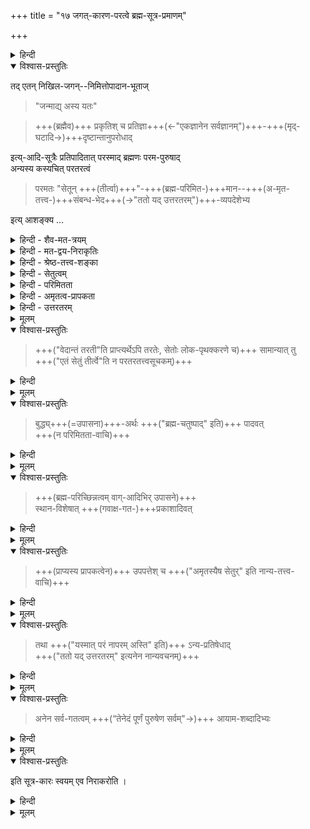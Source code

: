 +++
title = "१७ जगत्-कारण-परत्वे ब्रह्म-सूत्र-प्रमाणम्"

+++

<details><summary>हिन्दी</summary>

जगत्कारण परब्रह्म श्रीमन्नारायण से श्रेष्ठ कोई तत्त्व नहीं यह अर्थ ब्रह्मसूत्रों से सिद्ध होता है ।  
</details>

<details open><summary>विश्वास-प्रस्तुतिः</summary>

तद् एतन् निखिल-जगन्--निमित्तोपादान-भूताज्  

> "जन्माद्य् अस्य यतः" 

> +++(ब्रह्मैव)+++ प्रकृतिश् च प्रतिज्ञा+++(←"एकज्ञानेन सर्वज्ञानम्")+++-+++(मृद्-घटादि→)+++दृष्टान्तानुपरोधाद् 

इत्य्-आदि-सूत्रैः प्रतिपादितात् परस्माद् ब्रह्मणः परम-पुरुषाद्  
अन्यस्य कस्यचित् परतरत्वं 

> परमतः "सेतून् +++(तीर्त्वा)+++"-+++(ब्रह्म-परिमित-)+++मान--+++(अ-मृत-तत्त्व-)+++संबन्ध-भेद+++(→"ततो यद् उत्तरतरम्")+++-व्यपदेशेभ्य 

इत्य् आशङ्क्य …

</details>

<details><summary>हिन्दी - शैव-मत-त्रयम्</summary>

शैवों में तीन मत हैं ।  
पूर्व दो मत खण्डित होने पर  
वे उत्तर दो मत को उपस्थित करते हैं ।  
वे तीन मत ये हैं कि  

(१) जगत का उपादान कारण प्रकृति है,  
शिवजी जगत का निमित्त कारण हैं।  

श्रुतियों के द्वारा  
नारायण का जगत्कारणत्व सिद्ध होने पर  
वे कहते हैं कि  

(२) नारायण जगत का उपादान कारण हैं,  
शिवजी जगत का निमित्त कारण हैं ।  

यहाँ पर भी निमित्त कारण एवं उपादान कारण में एकत्व को सिद्ध करके  
जगत के प्रति नारायण का उपादानत्व एवं निमित्तत्व को सिद्ध करने पर  
वे कहते हैं कि 

(३) जगत का निमित्त कारण एवं उपादान कारण बनने वाले नारयण मोक्षदाता हैं,  
वे मुक्तों के प्राप्य नहीं हैं  
मुक्तों के प्राप्य तो  
वे शिवजी ही हैं  
जो नारायण से बड़े हैं । 
</details>

<details><summary>हिन्दी - मत-द्वय-निराकृतिः</summary>

इन तीनों मतों में  
प्रथम वर्णित दोनों मतों का खण्डन  
अब तक श्री भाष्यकार स्वामी जी ने कहा है कि  
"जन्माद्यस्य यतः,”  
“प्रकृतिश्च प्रतिज्ञादृष्टान्तानुपरोधात् "  
इत्यादि ब्रह्मसूत्रों से  
तथा इन सूत्रों का विषयवाक्य बनने वाले  श्रुतिवचनों से  
यह सिद्ध हो गया है कि  
श्रीमन्नारायण भगवान ही  
जगत का उपादान कारण  
एवं निमित्त कारण बनने वाले परब्रह्म हैं ।  

इस परमपुरुष नारायण भगवान से बढ़कर  
कोई तत्त्व नहीं है  
</details>

<details><summary>हिन्दी - श्रेष्ठ-तत्त्व-शङ्का</summary>

[[२४६]]  
ब्रह्म-सूत्रों में  

> परमतः सेतून् मान-संबन्ध-भेद-व्यपदेशेभ्य 

इस ब्रह्मसूत्र के द्वारा  
इस शंका का —  
कि श्रीमन्-नारायण भगवान से बढ़कर कोई तत्त्व होगा -  
उल्लेख करके  

“सामान्यात्त,” “बुद्ध्यर्थः पादवत्" "स्थानविशेषात् प्रकाशादिवत्" "उपपत्तेश्च" "तथाऽन्यप्रतिषेधात् " और "अनेन सर्वगतश्वमायामशब्दादिभ्यः” इन ब्रह्मसूत्रों से उपर्युक्त शंका का निराकरण किया गया है ।  

इन सूत्रों का अर्थ यह है कि  
पूर्वपक्षी कहता है कि  
जगत का कारण बनने वाले ब्रह्म से भी बढ़कर  
एक तत्त्व है ऐसा मानना चाहिये ।  
इसमें चार कारण हैं ।  
</details>

<details><summary>हिन्दी - सेतुत्वम्</summary>

प्रथम हेतु यह है कि उपनिषद में जगत्कारण ब्रह्म के विषय में कहा गया है कि  

> "अथ य आत्मा स सेतुः" 

अर्थात् - 

> जगत्कारण परमात्मा सेतु है  
> अर्थात् पुल है,  
> पुल एक तीर से दूसरे तीर में पहुँचाने वाला होता है,  
> परमात्मा को सेतु कहने से  
> यह व्यक्त होता है कि  
> परमात्मा साधक को दूसरे के समीप पहुँचा देते हैं  

वह दूसरा तत्त्व -  
जो परमात्मा को प्राप्त करने के बाद प्राप्त होता है -  
परमात्मा से श्रेष्ठ ही होगा ।  

किंच उपनिषद में "एतं सेतुं तीर्त्वा" कहकर  
पुल बनने वाले जगत्कारण ब्रह्म को पार करने के लिये कहा गया है।  

इससे सिद्ध होता है कि  
दूसरा ही तत्त्व प्राप्य है ।  
इस प्रकार जगत्कारण ब्रह्म को  
सेतु कहने से  
दूसरा प्राप्यतत्त्व सिद्ध होता है ।  
यह प्रथम हेतु है । 

</details>

<details><summary>हिन्दी - परिमितता</summary>

द्वितीय हेतु यह है कि  
जगत्कारण ब्रह्म को  

> "चतुष्-पाद् ब्रह्म षोडश-कलम्” 

कहकर चार पाद वाला  
एवं सोलह कला वाला कहा गया है ।  
इससे जगत्कारण ब्रह्म  
परिमित सिद्ध होता है  
इससे सिद्ध होता है कि  
अपरिमित दुसरा है ।  

यह द्वितीय हेतु हैं। 

</details>

<details><summary>हिन्दी - अमृतत्व-प्रापकता</summary>

तृतीय हेतु यह है कि  
उपनिषद में  
"अमृतस्यैष सेतुः” कहकर  
परब्रह्म साधकों को  
अमृततत्त्व के यहाँ पहुँचाने वाला कहा गया है,  
परब्रह्म के द्वारा प्राप्त होने वाला अमृततत्त्व  
परब्रह्म से श्रेष्ठ सिद्ध होता है ।  
अमृततत्व की प्राप्ति का साधन ब्रह्म है,  
अतएव वह प्रापक है ।  
अमृततत्त्व प्राप्य है,  
इनमें प्राप्य प्रापक संबन्ध है,  
इससे परब्रह्म से श्रेष्ठ अमृततत्त्व सिद्ध होता है ।  
यह तृतीय हेतु है । 

</details>

<details><summary>हिन्दी - उत्तरतरम्</summary>

चतुर्थ हेतु यह है कि  
उपनिषद् में  
"ततो यद् उत्तरतरम्" कहकर  
परब्रह्म परमपुरुष से श्रेष्ठ बनने वाले एक तत्त्व का  
स्पष्ट वर्णन है  
वह तत्त्व उपर्युक्त  
चार हेतुओं से  
परब्रह्म से श्रेष्ठ सिद्ध होता है ।  
उस तत्त्व को मानना चाहिये ।  
यह पूर्वपक्ष है,  
इसका वर्णन "परमतः सेतुन्मानसंबन्धभेदव्यपदेशेभ्यः "  
इस सूत्र में किया गया है । " 

</details>


<details><summary>मूलम्</summary>

तदेतन्निखिलजगन्निमित्तोपादानभूताज्  

> "जन्माद्यस्य यतः" 

> प्रकृतिश्च प्रतिज्ञादृष्टान्तानुपरोधाद् 

इत्यादिसूत्रैः प्रतिपादितात्परस्माद्ब्रह्मणः परमपुरुषादन्यस्य कस्यचित्परतरत्वं 

> परमतः सेतून्मानसंबन्धभेदव्यपदेशेभ्य 

इत्याशङ्क्य …
</details>

<details open><summary>विश्वास-प्रस्तुतिः</summary>

> +++("वेदान्तं तरती"ति प्राप्त्यर्थेऽपि तरतेः, सेतोः लोक-पृथक्करणे च)+++ सामान्यात् तु  
> +++("एतं सेतुं तीर्त्वे"ति न परतरतत्त्वसूचकम्)+++
</details>

<details><summary>हिन्दी</summary>

'सामान्यात् तु' इत्यादि सूत्र  
सिद्धान्त का प्रतिपादक है ।  
उपयुक्त पूर्वपक्ष उपस्थित होने पर  
सिद्धान्ती कहते हैं कि  
"सामान्यात् तु”  
अर्थात् उपर्युक्त पूर्वपक्ष समीचीन नहीं है ।  

पूर्वपक्ष में यह जो कहा गया है  
कि उपनिषद् में परब्रह्म को सेतु अर्थात् पुल कहा गया है,  
इससे सिद्ध होता है कि  
परब्रह्म के द्वारा प्राप्त होने वाला दूसरा तत्त्व है,  
वह परब्रह्म से श्रेष्ठ है ।  

पूर्वपक्ष की यह युक्ति समीचीन नहीं  
क्योंकि यहाँ पर  
परब्रह्म किसी दूसरी वस्तु को प्राप्त कराने वाला सेतु  
नहीं कहा गया है  
किन्तु 

> "एष सेतुर् विधृतिर्  
> एषा लोकानाम् असंभेदाय" 

कहकर  
यह बतलाया गया है कि  
परब्रह्म इन लोकों में  
तथा इन प्रापञ्चिक पदार्थों में  
संकर होने नहीं देता है,  
सब पदार्थों को अपने २ व्यवस्थित स्वभावों में  
कायम रखता है,  
सभी चेतनाचेतन पदार्थों को  
बिना संकर के  
अपने में व्यवस्थित रूप में बांधे रखता है  
इसलिये परब्रह्म सेतु कहलाता है ।  
यही अर्थ वहाँ प्रतिपाद्य है । 

> “एतं सेतुं तीर्त्वा" 

का जो यह अर्थ किया गया है कि  

> परब्रह्म को पार करके  
दूसरी वस्तु को साथ प्राप्त करता है,  

यह अर्थ भी समीचीन नहीं । 

यहाँ परब्रह्म को प्राप्त करने का वर्णन है  
पार करने का नहीं। 

  
[[२४७]]  
जिस प्रकार “वेदान्तं तरति" कहने पर  
यह अर्थ निकलता है कि  
वेदान्त को प्राप्त करता है ।  
उसी प्रकार प्रकृत में समझना चाहिये।  
इस प्रकार पूर्वपक्ष के प्रथम हेतु का  
निराकरण किया गया है ।  

</details>


<details><summary>मूलम्</summary>

> सामान्यात् तु 
</details>


<details open><summary>विश्वास-प्रस्तुतिः</summary>

> बुद्ध्य्+++(=उपासना)+++-अर्थः +++("ब्रह्म-चतुष्पाद्" इति)+++ पादवत्  
> +++(न परिमितता-वाचि)+++
</details>

<details><summary>हिन्दी</summary>

> "बुद्ध्यर्थः पादवत्”  

इस सूत्र से द्वितीय हेतु का निराकरण किया जाता है ।  
इस सूत्र का यह अर्थ है कि  
"चतुष्पादं ब्रह्म” “षोडशकलम्” कहकर  
जो परब्रह्म को चार पाद वाला और षोडश कला वाला कहा गया है,  
इससे परब्रह्म को परिमित न समझना चाहिये  
क्योंकि जगत्-कारण परब्रह्म  
"सत्यं ज्ञानमनन्तं ब्रह्म" इस वाक्य से  
अनन्त अर्थात् अपरिमित कहा गया है ।  
वह स्वतः परिमित नहीं हो सकता है ।  

उपासना के लिये वह चार पादवाला एवं षोडशकला वाला कहा गया है  
क्योंकि उस प्रकार ब्रह्म का उपासन करना चाहिये  
उससे विलक्षण फल प्राप्त होता है ।  
जिस प्रकार  

> “वाक् पादः, प्राणः पादः, चक्षुः पादः, श्रोत्रं पादः " 

कहकर उपासना के लिये  
परब्रह्म का वाक इत्यादि पाद कहे गये हैं,  
उसी प्रकार प्रकृत में समझना चाहिये ।+++(5)+++ 

"चतुष्पात्" कहने मात्र से परब्रह्म को  
स्वतः परिमित न मानना चाहिये ।  
न अपरिमित किसी दूसरी वस्तु की  
कल्पना ही करनी चाहिये ।  
इस सूत्र से पूर्वपक्ष के  
द्वितीय हेतु का निराकरण हो जाता है।  
यहां पर यह शंका होती है कि  
ब्रह्म स्वतः अपरिच्छिन्न है,  

</details>


<details><summary>मूलम्</summary>

> बुद्ध्य्-अर्थः पादवत्  
</details>


<details open><summary>विश्वास-प्रस्तुतिः</summary>

> +++(ब्रह्म-परिच्छिन्नत्वम् वाग्-आदिभिर् उपासने)+++  
> स्थान-विशेषात् +++(गवाक्ष-गत-)+++प्रकाशादिवत् 
</details>

<details><summary>हिन्दी</summary>

उपासना के लिये भी  
वह परिच्छिन्न कैसे बन सकता है ?  
इस शंका का समाधान करने के लिये  
यह सूत्र प्रवृत्त है कि  

> "स्थान-विशेषात् प्रकाशादिवत्" । 

अर्थात्  

ब्रह्म स्वतः अपरिच्छिन्न होने पर  
वाग् इत्यादि स्थान-विशेष-रूपी उपाधियों के संबन्ध के अनुसार  
परिच्छिन्न रूप में  
उसका अनुसन्धान हो सकता है  

जिस प्रकार प्रकाश और आकाश इत्यादि पदार्थ  
अत्यन्त विस्तृत होने पर भी  
वे गवाक्ष के छिद्र  
और घट आदि स्थानों के अनुसार  
परिच्छन्न समझे जाते हैं,  
गवाक्ष के छिद्र से आने वाला प्रकाश  
परिच्छिन्न समझा जाता है  
तथा घट आदि उपाधियों से संबद्ध आकाश परिच्छिन्न प्रतीत होता है ।  
इसी प्रकार स्वतः अपरिच्छिन्न ब्रह्म भी  
वाग् आदि उपाधि संबन्ध से  
परिच्छिन्न प्रतीत होता है ।  
ब्रह्म का अपरिच्छिन्नत्व स्वाभाविक धर्म है  
परिच्छिन्नत्व औपाधिक धर्म है ।  
स्वाभाविक धर्म और औपाधिक धर्म में विरोध नहीं होता है ।+++(5)+++  

</details>


<details><summary>मूलम्</summary>

> स्थान-विशेषात् प्रकाशादिवत् 
</details>

<details open><summary>विश्वास-प्रस्तुतिः</summary>

> +++(प्राप्यस्य प्रापकत्वेन)+++ उपपत्तेश् च  +++("अमृतस्यैष सेतुर्" इति नान्य-तत्त्व-वाचि)+++ 
</details>

<details><summary>हिन्दी</summary>

पूर्वपक्ष में तृतीय हेतु यह कहा गया है कि  
"अमृतस्यैष सेतुः" इत्यादि वाक्यों से  
जगत्-कारण-ब्रह्म अमृततत्त्व को प्राप्त करने वाला  
तथा अमृततत्त्व उसके द्वारा प्राप्य कहा गया है  
इस प्रकार इनमें प्राप्य प्रापकभाव संबन्ध प्रतिपादन होने से  
यह मानना पड़ता है कि  
जगत्कारण ब्रह्म से अमृततत्त्व श्रेष्ठ है ।  

इस तृतीय हेतु का निराकरण करने के लिये  
यह सूत्र प्रवृत्त है कि "उपपत्तेश्च"  
जगत्कारण ब्रह्म अपनी प्राप्ति कराने में  
साधन होने से 
उपाय कहा गया है ।  
प्राप्य अमृततत्व जगत्-कारणब्रह्म ही है,  
प्रापक भी जगत्कारण ब्रह्म ही है,  
जगत्कारण ब्रह्म  
अपनी प्राप्ति करा देता है  
इस लिये उसे प्रापक कहा गया है ।  
यह अर्थ "नायमात्मा"  
इत्यादि श्रुति वाक्य से समर्थित है ।  
वहाँ "यमेवैष वृणुते तेन लभ्यः" कहकर  
परब्रह्म अपनी प्राप्ति में साधन कहा गया है ।  
इस प्रकार इस सूत्र से  
पूर्वपक्ष के तृतीय हेतु का निराकरण हो जाता है ।  

</details>


<details><summary>मूलम्</summary>

> उपपत्तेश् च  
</details>

<details open><summary>विश्वास-प्रस्तुतिः</summary>

> तथा +++("यस्मात् परं नापरम् अस्ति" इति)+++ ऽन्य-प्रतिषेधाद्  
> +++("ततो यद् उत्तरतरम्" इत्यनेन नान्यवचनम्)+++
</details>

<details><summary>हिन्दी</summary>

पूर्वपक्ष में "ततो यद् उत्तरतरम्"  
इस श्रुति वाक्य को प्रमाणरूप में उपस्थित करके  
चतुर्थ हेतु का वर्णन  
इस प्रकार किया गया है कि  
जगत्कारण परमपुरुष से भी  
श्रेष्ठ बनने वाला एक तत्त्व का  
इस वाक्य में वर्णन है ।  

[[२४८]]  
इस चतुर्थ हेतु का निराकरण  
करने के लिये यह सूत्र प्रवृत्त है कि "तथाऽन्यप्रतिषेधात्”  
अर्थात् वहाँ "यस्मात् परं नापरम् अस्ति" कहकर  
यह बतलाया गया है कि  
जगत्कारण परमपुरुष से बढ़कर  
कोई तत्त्व नहीं है।  
उससे विरोध उपस्थित होगा ।  

इसलिये “ततो यदुत्तरतरम्” का यह अर्थ करना ही युक्त है कि  
उपर्युक्त कारण से  
सर्व सिद्ध होने वाले जो परमपुरुष हैं  
वे प्राकृत रूप रहित एवं निर्दोष हैं,  
उनको जानने वाले मुक्त होते हैं ।  

इस वाक्य का विचार  
इस ग्रन्थ में विस्तार से किया गया है  
इसलिये यहाँ विस्तार नहीं किया जाता ।  

</details>


<details><summary>मूलम्</summary>

> तथान्य-प्रतिषेधाद्  
</details>

<details open><summary>विश्वास-प्रस्तुतिः</summary>

> अनेन सर्व-गतत्वम् +++(“तेनेदं पूर्णं पुरुषेण सर्वम्"→)+++ आयाम-शब्दादिभ्यः  
</details>

<details><summary>हिन्दी</summary>

> अनेन सर्व-गतत्वम् आयाम-शब्दादिभ्यः  

अर्थात्  
जगत्कारण परमपुरुष परमात्मा  
सर्वव्यापक होकर रहते हैं,  
यह अर्थ उनकी सर्वव्यापकता को सिद्ध करने वाले  

> “तेनेदं पूर्णं पुरुषेण सर्वम्" 

इत्यादि वाक्यों से सिद्ध होता है  
इससे यही फलित होता है कि  
जगत्कारण ब्रह्म से बढ़कर  
कोई तत्त्व नहीं है ।  

इन दोनों सूत्रों से  
पूर्वपक्ष के चतुर्थ हेतु का  
निराकरण हो जाता है । 

</details>


<details><summary>मूलम्</summary>

> अनेन सर्वगतत्वमायामशब्दादिभ्यः  
</details>


<details open><summary>विश्वास-प्रस्तुतिः</summary>

इति सूत्र-कारः स्वयम् एव निराकरोति ।
</details>

<details><summary>हिन्दी</summary>

इस प्रकार ब्रह्म सूत्रकार ने  
पराधिकरण में  
प्रथम सूत्र से जगत्कारण ब्रह्म से  
श्रेष्ठ सिद्ध होने वाले  
किसी तत्त्व के विषय में  
पूर्वपक्ष को उपस्थित करके  
उत्तर सूत्रों से  
उस पूर्वपक्ष का निराकरण करके  
जगत्कारण परम-पुरुष परमात्मा परब्रह्म श्रीमन्नारायण भगवान् को ही  
सर्वश्रेष्ठ सिद्ध किया है ।  

</details>


<details><summary>मूलम्</summary>

इति सूत्र-कारः स्वयम् एव निराकरोति ।
</details>
